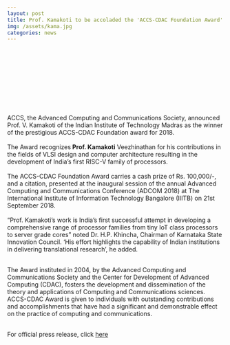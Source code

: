 ```yaml
---
layout: post
title: Prof. Kamakoti to be accoladed the 'ACCS-CDAC Foundation Award' for 2018
img: /assets/kama.jpg
categories: news
---
```

<br><br><br><br><br><br><br><br><br>ACCS, the Advanced Computing and Communications Society,  announced  Prof. V. Kamakoti of the Indian Institute of Technology Madras as the winner of the prestigious ACCS-CDAC Foundation award for 2018. 
<br><br>
The Award recognizes<b> Prof. Kamakoti</b> Veezhinathan for his contributions in the fields of VLSI design and computer architecture resulting in the development of India’s first RISC-V family of processors.<br><br>
The ACCS-CDAC Foundation Award carries a cash prize of Rs. 100,000/-, and a citation, presented at the inaugural session of the annual Advanced Computing and Communications Conference (ADCOM 2018) at The International Institute of Information Technology Bangalore (IIITB) on 21st September 2018.<br><br>
“Prof. Kamakoti’s work is India’s first successful attempt in developing a comprehensive range of processor families from tiny IoT class processors to server grade cores” noted Dr. H.P. Khincha, Chairman of Karnataka State Innovation Council. ‘His effort highlights the capability of Indian institutions in delivering translational research’, he added.<br><br>

The Award instituted in 2004, by the Advanced Computing and Communications Society and the Center for Development of Advanced Computing (CDAC), fosters the development and dissemination of the theory and applications of Computing and Communications sciences. ACCS-CDAC Award is given to individuals with outstanding contributions and accomplishments that have had a significant and demonstrable effect on the practice of computing and communications.<br><br>

For official press release, click 
<a href="http://accsindia.org/v-kamakoti-and-p-vijay-kumar-are-the-accs-cdac-foundation-award-winners-for-2018/">here</a>


